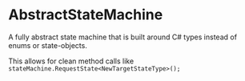 # AbstractStateMachine

A fully abstract state machine that is built around C# types instead of enums or state-objects.

This allows for clean method calls like `stateMachine.RequestState<NewTargetStateType>();`
